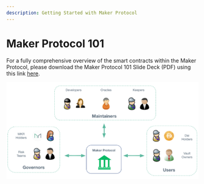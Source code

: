 ```yaml
---
description: Getting Started with Maker Protocol
---
```


# Maker Protocol 101

For a fully comprehensive overview of the smart contracts within the Maker Protocol, please download the Maker Protocol 101 Slide Deck (PDF) using this link [here](https://drive.google.com/file/d/1VtGV8Ct2iBO8WjWsjFYLg5DnwlGmetSp/view?usp=sharing).

![](<../.gitbook/assets/Screen Shot 2019-11-17 at 11.24.44 PM.png>)
